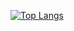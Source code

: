 
[![Top Langs](https://github-readme-stats.vercel.app/api/top-langs/?username=bossotron13&theme=codeSTACKr)](https://github.com/bossotron13/bossotron13/)
